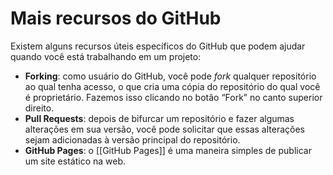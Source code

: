 ---
---

# Mais recursos do GitHub

Existem alguns recursos úteis específicos do GitHub que podem ajudar quando você está trabalhando em um projeto:

* **Forking**: como usuário do GitHub, você pode _fork_ qualquer repositório ao qual tenha acesso, o que cria uma cópia do repositório do qual você é proprietário. Fazemos isso clicando no botão “Fork” no canto superior direito.
* **Pull Requests**: depois de bifurcar um repositório e fazer algumas alterações em sua versão, você pode solicitar que essas alterações sejam adicionadas à versão principal do repositório. 
* **GitHub Pages**: o [[GitHub Pages]] é uma maneira simples de publicar um site estático na web. 